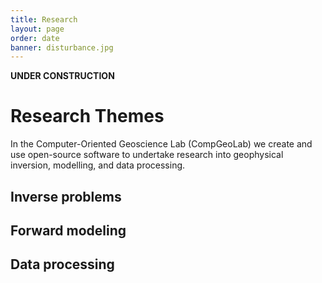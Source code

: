 ```yaml
---
title: Research
layout: page
order: date
banner: disturbance.jpg
---
```


**UNDER CONSTRUCTION**

# Research Themes

In the Computer-Oriented Geoscience Lab (CompGeoLab) we create and use open-source
software to undertake research into geophysical inversion, modelling, and data
processing.

## Inverse problems

## Forward modeling

## Data processing
